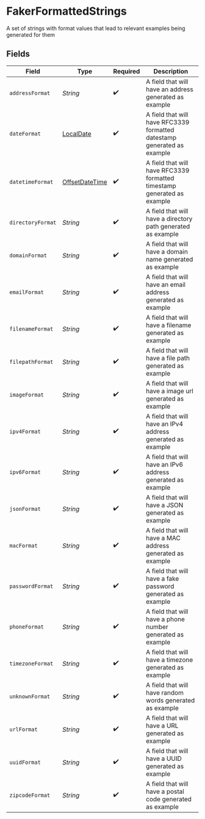 # FakerFormattedStrings

A set of strings with format values that lead to relevant examples being generated for them


## Fields

| Field                                                                                     | Type                                                                                      | Required                                                                                  | Description                                                                               |
| ----------------------------------------------------------------------------------------- | ----------------------------------------------------------------------------------------- | ----------------------------------------------------------------------------------------- | ----------------------------------------------------------------------------------------- |
| `addressFormat`                                                                           | *String*                                                                                  | :heavy_check_mark:                                                                        | A field that will have an address generated as example                                    |
| `dateFormat`                                                                              | [LocalDate](https://docs.oracle.com/javase/8/docs/api/java/time/LocalDate.html)           | :heavy_check_mark:                                                                        | A field that will have RFC3339 formatted datestamp generated as example                   |
| `datetimeFormat`                                                                          | [OffsetDateTime](https://docs.oracle.com/javase/8/docs/api/java/time/OffsetDateTime.html) | :heavy_check_mark:                                                                        | A field that will have RFC3339 formatted timestamp generated as example                   |
| `directoryFormat`                                                                         | *String*                                                                                  | :heavy_check_mark:                                                                        | A field that will have a directory path generated as example                              |
| `domainFormat`                                                                            | *String*                                                                                  | :heavy_check_mark:                                                                        | A field that will have a domain name generated as example                                 |
| `emailFormat`                                                                             | *String*                                                                                  | :heavy_check_mark:                                                                        | A field that will have an email address generated as example                              |
| `filenameFormat`                                                                          | *String*                                                                                  | :heavy_check_mark:                                                                        | A field that will have a filename generated as example                                    |
| `filepathFormat`                                                                          | *String*                                                                                  | :heavy_check_mark:                                                                        | A field that will have a file path generated as example                                   |
| `imageFormat`                                                                             | *String*                                                                                  | :heavy_check_mark:                                                                        | A field that will have a image url generated as example                                   |
| `ipv4Format`                                                                              | *String*                                                                                  | :heavy_check_mark:                                                                        | A field that will have an IPv4 address generated as example                               |
| `ipv6Format`                                                                              | *String*                                                                                  | :heavy_check_mark:                                                                        | A field that will have an IPv6 address generated as example                               |
| `jsonFormat`                                                                              | *String*                                                                                  | :heavy_check_mark:                                                                        | A field that will have a JSON generated as example                                        |
| `macFormat`                                                                               | *String*                                                                                  | :heavy_check_mark:                                                                        | A field that will have a MAC address generated as example                                 |
| `passwordFormat`                                                                          | *String*                                                                                  | :heavy_check_mark:                                                                        | A field that will have a fake password generated as example                               |
| `phoneFormat`                                                                             | *String*                                                                                  | :heavy_check_mark:                                                                        | A field that will have a phone number generated as example                                |
| `timezoneFormat`                                                                          | *String*                                                                                  | :heavy_check_mark:                                                                        | A field that will have a timezone generated as example                                    |
| `unknownFormat`                                                                           | *String*                                                                                  | :heavy_check_mark:                                                                        | A field that will have random words generated as example                                  |
| `urlFormat`                                                                               | *String*                                                                                  | :heavy_check_mark:                                                                        | A field that will have a URL generated as example                                         |
| `uuidFormat`                                                                              | *String*                                                                                  | :heavy_check_mark:                                                                        | A field that will have a UUID generated as example                                        |
| `zipcodeFormat`                                                                           | *String*                                                                                  | :heavy_check_mark:                                                                        | A field that will have a postal code generated as example                                 |